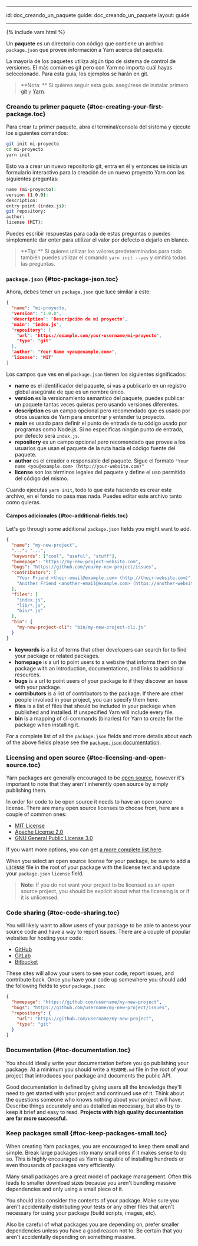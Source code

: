 * * *

id: doc_creando_un_paquete guide: doc_creando_un_paquete layout: guide

* * *

{% include vars.html %}

Un **paquete** es un directorio con código que contiene un archivo `package.json` que provee información a Yarn acerca del paquete.

La mayoría de los paquetes utiliza algún tipo de sistema de control de versiones. El más común es git pero con Yarn no importa cuál hayas seleccionado. Para esta guia, los ejemplos se harán en git.

> **Nota: ** Si quieres seguir esta guía. asegúrese de instalar primero [git](https://git-scm.com/book/en/v2/Getting-Started-Installing-Git) y [Yarn]({{url_base}}/docs/install).

### Creando tu primer paquete [](#toc-creating-your-first-package){#toc-creating-your-first-package.toc}

Para crear tu primer paquete, abra el terminal/consola del sistema y ejecute los siguientes comandos:

```sh
git init mi-proyecto
cd mi-proyecto
yarn init
```

Esto va a crear un nuevo repositorio git, entra en él y entonces se inicia un formulario interactivo para la creación de un nuevo proyecto Yarn con las siguientes preguntas:

```sh
name (mi-proyecto):
version (1.0.0):
description:
entry point (index.js):
git repository:
author:
license (MIT):
```

Puedes escribir respuestas para cada de estas preguntas o puedes simplemente dar enter para utilizar el valor por defecto o dejarlo en blanco.

> **Tip: ** Si quieres utilizar los valores predeterminados para todo también puedes utilizar el comando `yarn init --yes` y omitirá todas las preguntas.

### `package.json` [](#toc-package-json){#toc-package-json.toc}

Ahora, debes tener un `package.json` que luce similar a este:

```json
{
  "name": "mi-proyecto,
  "version": "1.0.0",
  "description": "Descripción de mi proyecto",
  "main": "index.js",
  "repository": {
    "url": "https://example.com/your-username/mi-proyecto",
    "type": "git"
  },
  "author": "Your Name <you@example.com>",
  "license": "MIT"
}
```

Los campos que ves en el `package.json` tienen los siguientes significados:

- **name** es el identificador del paquete, si vas a publicarlo en un registro global asegúrate de que es un nombre único.
- **version** es la versionamiento semantico del paquete, puedes publicar un paquete tantas veces quieras pero usando versiones diferentes.
- **description** es un campo opcional pero recomendado que es usado por otros usuarios de Yarn para encontrar y entender tu proyecto.
- **main** es usado para definir el punto de entrada de tu código usado por programas como Node.js. Si no especificas ningún punto de entrada, por defecto será `index.js`.
- **repository** es un campo opcional pero recomendado que provee a los usuarios que usan el paquete de la ruta hacia el código fuente del paquete.
- **author** es el creador o responsable del paquete. Sigue el formato `"Your name <you@example.com> (http://your-website.com)"`
- **license** son los términos legales del paquete y define el uso permitido del código del mismo.

Cuando ejecutas `yarn init`, todo lo que esta haciendo es crear este archivo, en el fondo no pasa mas nada. Puedes editar este archivo tanto como quieras.

#### Campos adicionales [](#toc-additional-fields){#toc-additional-fields.toc}

Let's go through some additional `package.json` fields you might want to add.

```json
{
  "name": "my-new-project",
  "...": "...",
  "keywords": ["cool", "useful", "stuff"],
  "homepage": "https://my-new-project-website.com",
  "bugs": "https://github.com/you/my-new-project/issues",
  "contributors": [
    "Your Friend <their-email@example.com> (http://their-website.com)",
    "Another Friend <another-email@example.com> (https://another-website.org)"
  ],
  "files": [
    "index.js",
    "lib/*.js",
    "bin/*.js"
  ],
  "bin": {
    "my-new-project-cli": "bin/my-new-project-cli.js"
  }
}
```

- **keywords** is a list of terms that other developers can search for to find your package or related packages.
- **homepage** is a url to point users to a website that informs them on the package with an introduction, documentations, and links to additional resources.
- **bugs** is a url to point users of your package to if they discover an issue with your package.
- **contributors** is a list of contributors to the package. If there are other people involved in your project, you can specify them here.
- **files** is a list of files that should be included in your package when published and installed. If unspecified Yarn will include every file.
- **bin** is a mapping of cli commands (binaries) for Yarn to create for the package when installing it.

For a complete list of all the `package.json` fields and more details about each of the above fields please see the [`package.json` documentation]({{url_base}}/docs/package-json).

### Licensing and open source [](#toc-licensing-and-open-source){#toc-licensing-and-open-source.toc}

Yarn packages are generally encouraged to be [open source](https://opensource.org/definition), however it's important to note that they aren't inherently open source by simply publishing them.

In order for code to be open source it needs to have an open source license. There are many open source licenses to choose from, here are a couple of common ones:

- [MIT License](http://choosealicense.com/licenses/mit/)
- [Apache License 2.0](http://choosealicense.com/licenses/apache-2.0/)
- [GNU General Public License 3.0](http://choosealicense.com/licenses/gpl-3.0/)

If you want more options, you can get [a more complete list here](http://choosealicense.com/licenses/).

When you select an open source license for your package, be sure to add a `LICENSE` file in the root of your package with the license text and update your `package.json` `license` field.

> **Note**: If you do not want your project to be licensed as an open source project, you should be explicit about what the licensing is or if it is unlicensed.

### Code sharing [](#toc-code-sharing){#toc-code-sharing.toc}

You will likely want to allow users of your package to be able to access your source code and have a way to report issues. There are a couple of popular websites for hosting your code:

- [GitHub](https://github.com)
- [GitLab](https://about.gitlab.com/)
- [Bitbucket](https://bitbucket.org/)

These sites will allow your users to see your code, report issues, and contribute back. Once you have your code up somewhere you should add the following fields to your `package.json`:

```json
{
  "homepage": "https://github.com/username/my-new-project",
  "bugs": "https://github.com/username/my-new-project/issues",
  "repository": {
    "url": "https://github.com/username/my-new-project",
    "type": "git"
  }
}
```

### Documentation [](#toc-documentation){#toc-documentation.toc}

You should ideally write your documentation before you go publishing your package. At a minimum you should write a `README.md` file in the root of your project that introduces your package and documents the public API.

Good documentation is defined by giving users all the knowledge they'll need to get started with your project and continued use of it. Think about the questions someone who knows nothing about your project will have. Describe things accurately and as detailed as necessary, but also try to keep it brief and easy to read. **Projects with high quality documentation are far more successful.**

### Keep packages small [](#toc-keep-packages-small){#toc-keep-packages-small.toc}

When creating Yarn packages, you are encouraged to keep them small and simple. Break large packages into many small ones if it makes sense to do so. This is highly encouraged as Yarn is capable of installing hundreds or even thousands of packages very efficiently.

Many small packages are a great model of package management. Often this leads to smaller download sizes because you aren't bundling massive dependencies and only using a small piece of it.

You should also consider the contents of your package. Make sure you aren't accidentally distributing your tests or any other files that aren't necessary for using your package (build scripts, images, etc).

Also be careful of what packages you are depending on, prefer smaller dependencies unless you have a good reason not to. Be certain that you aren't accidentally depending on something massive.